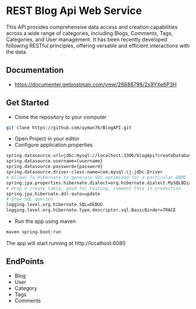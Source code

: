 
# REST Blog Api Web Service

This API provides comprehensive data access and creation capabilities across a wide range of categories, including Blogs, Comments, Tags, Categories, and User management. It has been recently developed following RESTful principles, offering versatile and efficient interactions with the data.


## Documentation

- https://documenter.getpostman.com/view/26688798/2s9YXe6P3H


## Get Started

- Clone the repository to your computer
```bash
git clone https://github.com/ayman76/BlogAPI.git
```
- Open Project in your editor
- Configure application.properties

```bash
spring.datasource.url=jdbc:mysql://localhost:3306/blogApi?createDatabaseIfNotExist=true
spring.datasource.username={username}
spring.datasource.password={password}
spring.datasource.driver-class-name=com.mysql.cj.jdbc.Driver
# Allows To Hibernate to generate SQL optimized for a particular DBMS
spring.jpa.properties.hibernate.dialect=org.hibernate.dialect.MySQL8Dialect
# drop n create table, good for testing, comment this in production
spring.jpa.hibernate.ddl-auto=update
# Show SQL queries
logging.level.org.hibernate.SQL=DEBUG
logging.level.org.hibernate.type.descriptor.sql.BasicBinder=TRACE

```

- Run the app using maven

```bash
maven spring-boot:run

```
The app will start running at http://localhost:8080
## EndPoints
- Blog
- User
- Category
- Tags
- Comments
